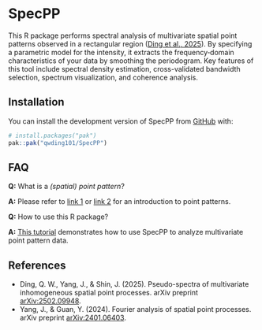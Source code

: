 
<!-- README.md is generated from README.Rmd. Please edit that file -->

# SpecPP

<!-- badges: start -->
<!-- badges: end -->

This R package performs spectral analysis of multivariate spatial point
patterns observed in a rectangular region ([Ding et al.,
2025](https://arxiv.org/abs/2502.09948)). By specifying a parametric
model for the intensity, it extracts the frequency‐domain
characteristics of your data by smoothing the periodogram. Key features
of this tool include spectral density estimation, cross-validated
bandwidth selection, spectrum visualization, and coherence analysis.

## Installation

You can install the development version of SpecPP from
[GitHub](https://github.com/) with:

``` r
# install.packages("pak")
pak::pak("qwding101/SpecPP")
```

## FAQ

**Q:** What is a *(spatial) point pattern*?

**A:** Please refer to [link
1](https://geographicdata.science/book/notebooks/08_point_pattern_analysis.html)
or [link
2](https://documentation.sas.com/doc/en/pgmsascdc/v_063/statug/statug_spp_overview02.htm)
for an introduction to point patterns.

**Q:** How to use this R package?

**A:** [This
tutorial](https://qwding101.github.io/SpecPP/articles/lansing.html)
demonstrates how to use SpecPP to analyze multivariate point pattern
data.

## References

- Ding, Q. W., Yang, J., & Shin, J. (2025). Pseudo-spectra of
  multivariate inhomogeneous spatial point processes. arXiv preprint
  [arXiv:2502.09948](https://arxiv.org/abs/2502.09948).
- Yang, J., & Guan, Y. (2024). Fourier analysis of spatial point
  processes. arXiv preprint
  [arXiv:2401.06403](https://arxiv.org/abs/2401.06403).

<!-- You'll still need to render `README.Rmd` regularly, to keep `README.md` up-to-date. `devtools::build_readme()` is handy for this. In that case, don't forget to commit and push the resulting figure files, so they display on GitHub and CRAN. -->
